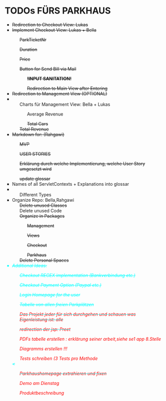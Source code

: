 <html lang="">
<body>
    <h1>TODOs FÜRS PARKHAUS</h1>
    <ul style="list-style-type: square;">
        <li><del>Redirection to Checkout View: Lukas</del></li>  
        <li>
        <del>
            Implement Checkout View: Lukas + Bella 
            <ul>ParkTicketNr</ul>
            <ul>Duration</ul>
            <ul>Price</ul>
            <ul>Button for Send Bill via Mail
                <ul><strong>!INPUT SANITATION!</strong></ul>
                <ul>Redirection to Main View after Entering</ul>
            </ul>
            </del>
        </li>
        <li><del>Redirection to Management View (OPTIONAL)</del></li>
        <li>
            <ul>Charts für Management View: Bella + Lukas
            <ul>Average Revenue</ul>
            <del><ul>Total Cars</ul></del>
            <del>Total Revenue</del></ul>
        </li>
        <li>
            <del>
            Markdown for: (Rahgawi)
            <ul>MVP</ul>
            <ul>USER STORIES</ul>
            <ul>Erklärung durch welche Implementierung, welche User Story umgesetzt wird</ul>
            <ul>update glossar</ul>
            </del>
        </li>
        <li>Names of all ServletContexts + Explanations into glossar</li>
        <li>
            <ul>Different Types</ul>
        </li>
        <li>
            Organize Repo: Bella,Rahgawi
            <ul><del>Delete unused Classes</del></ul>
            <ul>Delete unused Code</ul>
            <ul>
                <del>
                Organize in Packages
                <ul>Management</ul>
                <ul>Views</ul>
                <ul>Checkout</ul>
                <ul>Parkhaus</ul>
                </del>
            </ul>
            <ul><del>Delete Personal Spaces</del></ul>
        </li>
        <li style="color: cyan">
            <em>
           <del> Additional Ideas:
                <ul style="color: cyan"> Checkout REGEX implementation (Bankverbindung etc.)</ul>
                <ul style="color: cyan"> Checkout Payment Option (Paypal etc.)</ul>
                <ul style="color: cyan"> Login Homepage for the user</ul>
                <ul style="color: cyan"> Tabelle von allen freien Parkplätzen</ul></del>
                <del> <ul style ="color: red"> Das Projekt jeder für sich durchgehen und schauen was Eigenleistung ist: alle </ul></del>
                <del><ul style="color: red"> redirection der jsp: Preet</ul></del>
                <ul style="color: red"> PDFs tabelle erstellen : erklärung seiner arbeit,siehe se1 app 8.Stelle</ul>
                <ul style="color: red"> Diagramms erstellen !!! </ul>
                <ul style="color: red"> Tests schreiben (3 Tests pro Methode</ul>
                <del><<ul style="color: red"> Parkhaushomepage extrahieren und fixen </ul></del>
                <ul style="color: red"> Demo am Dienstag</ul>
                <ul style="color: red"> Produktbeschreibung</ul>
            </em>
        </li>
    </ul>
</body>
</html>
